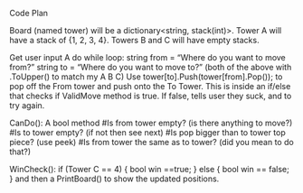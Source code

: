 Code Plan

Board (named tower) will be a dictionary<string, stack(int)>. Tower A will have a stack of {1, 2, 3, 4}. Towers B and C will have empty stacks. 

Get user input 
A do while loop:
string from = “Where do you want to move from?” 
string to = “Where do you want to move to?”
(both of the above with .ToUpper() to match my A B C)
Use tower[to].Push(tower[from].Pop()); to pop off the From tower and push onto the To Tower.  This is inside an if/else that checks if ValidMove method is true. If false, tells user they suck, and to try again. 

CanDo(): 
A bool method
#Is from tower empty? (is there anything to move?)
#Is to tower empty? (if not then see next)
#Is pop bigger than to tower top piece? (use peek)
#Is from tower the same as to tower? (did you mean to do that?)

WinCheck():
if (Tower C == 4) { bool win ==true; }
else { bool win == false; }
and then a PrintBoard() to show the updated positions.